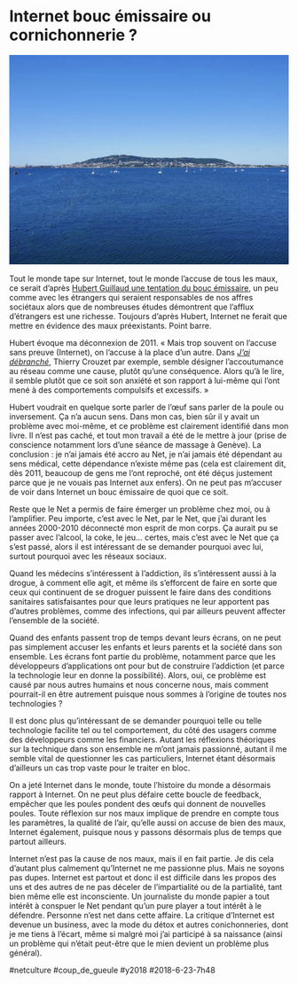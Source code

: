 # Internet bouc émissaire ou cornichonnerie ?

![Ma drogue : la lumière](_i/lumiere.webp)

Tout le monde tape sur Internet, tout le monde l’accuse de tous les maux, ce serait d’après [Hubert Guillaud une tentation du bouc émissaire](http://www.internetactu.net/2012/07/05/internet-facile-bouc-emissaire/#comment-1201421), un peu comme avec les étrangers qui seraient responsables de nos affres sociétaux alors que de nombreuses études démontrent que l’afflux d’étrangers est une richesse. Toujours d’après Hubert, Internet ne ferait que mettre en évidence des maux préexistants. Point barre.

Hubert évoque ma déconnexion de 2011. « Mais trop souvent on l’accuse sans preuve (Internet), on l’accuse à la place d’un autre. Dans *[J’ai débranché](../../page/jai-debranche)*, Thierry Crouzet par exemple, semble désigner l’accoutumance au réseau comme une cause, plutôt qu’une conséquence. Alors qu’à le lire, il semble plutôt que ce soit son anxiété et son rapport à lui-même qui l’ont mené à des comportements compulsifs et excessifs. »

Hubert voudrait en quelque sorte parler de l’œuf sans parler de la poule ou inversement. Ça n’a aucun sens. Dans mon cas, bien sûr il y avait un problème avec moi-même, et ce problème est clairement identifié dans mon livre. Il n’est pas caché, et tout mon travail a été de le mettre à jour (prise de conscience notamment lors d’une séance de massage à Genève). La conclusion : je n’ai jamais été accro au Net, je n’ai jamais été dépendant au sens médical, cette dépendance n’existe même pas (cela est clairement dit, dès 2011, beaucoup de gens me l’ont reproché, ont été déçus justement parce que je ne vouais pas Internet aux enfers). On ne peut pas m’accuser de voir dans Internet un bouc émissaire de quoi que ce soit.

Reste que le Net a permis de faire émerger un problème chez moi, ou à l’amplifier. Peu importe, c’est avec le Net, par le Net, que j’ai durant les années 2000-2010 déconnecté mon esprit de mon corps. Ça aurait pu se passer avec l’alcool, la coke, le jeu… certes, mais c’est avec le Net que ça s’est passé, alors il est intéressant de se demander pourquoi avec lui, surtout pourquoi avec les réseaux sociaux.

Quand les médecins s’intéressent à l’addiction, ils s’intéressent aussi à la drogue, à comment elle agit, et même ils s’efforcent de faire en sorte que ceux qui continuent de se droguer puissent le faire dans des conditions sanitaires satisfaisantes pour que leurs pratiques ne leur apportent pas d’autres problèmes, comme des infections, qui par ailleurs peuvent affecter l’ensemble de la société.

Quand des enfants passent trop de temps devant leurs écrans, on ne peut pas simplement accuser les enfants et leurs parents et la société dans son ensemble. Les écrans font partie du problème, notamment parce que les développeurs d’applications ont pour but de construire l’addiction (et parce la technologie leur en donne la possibilité). Alors, oui, ce problème est causé par nous autres humains et nous concerne nous, mais comment pourrait-il en être autrement puisque nous sommes à l’origine de toutes nos technologies ?

Il est donc plus qu’intéressant de se demander pourquoi telle ou telle technologie facilite tel ou tel comportement, du côté des usagers comme des développeurs comme les financiers. Autant les réflexions théoriques sur la technique dans son ensemble ne m’ont jamais passionné, autant il me semble vital de questionner les cas particuliers, Internet étant désormais d’ailleurs un cas trop vaste pour le traiter en bloc.

On a jeté Internet dans le monde, toute l’histoire du monde a désormais rapport à Internet. On ne peut plus défaire cette boucle de feedback, empêcher que les poules pondent des œufs qui donnent de nouvelles poules. Toute réflexion sur nos maux implique de prendre en compte tous les paramètres, la qualité de l’air, qu’elle aussi on accuse de bien des maux, Internet également, puisque nous y passons désormais plus de temps que partout ailleurs.

Internet n’est pas la cause de nos maux, mais il en fait partie. Je dis cela d’autant plus calmement qu’Internet ne me passionne plus. Mais ne soyons pas dupes. Internet est partout et donc il est difficile dans les propos des uns et des autres de ne pas déceler de l’impartialité ou de la partialité, tant bien même elle est inconsciente. Un journaliste du monde papier a tout intérêt à conspuer le Net pendant qu’un pure player a tout intérêt à le défendre. Personne n’est net dans cette affaire. La critique d’Internet est devenue un business, avec la mode du détox et autres conichonneries, dont je me tiens à l’écart, même si malgré moi j’ai participé à sa naissance (ainsi un problème qui n’était peut-être que le mien devient un problème plus général).

#netculture #coup_de_gueule #y2018 #2018-6-23-7h48
